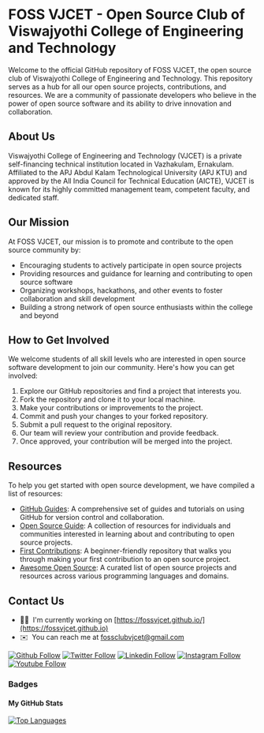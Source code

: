 # FOSS VJCET - Open Source Club of Viswajyothi College of Engineering and Technology

Welcome to the official GitHub repository of FOSS VJCET, the open source club of Viswajyothi College of Engineering and Technology. This repository serves as a hub for all our open source projects, contributions, and resources. We are a community of passionate developers who believe in the power of open source software and its ability to drive innovation and collaboration.

## About Us

Viswajyothi College of Engineering and Technology (VJCET) is a private self-financing technical institution located in Vazhakulam, Ernakulam. Affiliated to the APJ Abdul Kalam Technological University (APJ KTU) and approved by the All India Council for Technical Education (AICTE), VJCET is known for its highly committed management team, competent faculty, and dedicated staff.

## Our Mission

At FOSS VJCET, our mission is to promote and contribute to the open source community by:

- Encouraging students to actively participate in open source projects
- Providing resources and guidance for learning and contributing to open source software
- Organizing workshops, hackathons, and other events to foster collaboration and skill development
- Building a strong network of open source enthusiasts within the college and beyond

## How to Get Involved

We welcome students of all skill levels who are interested in open source software development to join our community. Here's how you can get involved:

1. Explore our GitHub repositories and find a project that interests you.
2. Fork the repository and clone it to your local machine.
3. Make your contributions or improvements to the project.
4. Commit and push your changes to your forked repository.
5. Submit a pull request to the original repository.
6. Our team will review your contribution and provide feedback.
7. Once approved, your contribution will be merged into the project.

## Resources

To help you get started with open source development, we have compiled a list of resources:

- [GitHub Guides](https://guides.github.com/): A comprehensive set of guides and tutorials on using GitHub for version control and collaboration.
- [Open Source Guide](https://opensource.guide/): A collection of resources for individuals and communities interested in learning about and contributing to open source projects.
- [First Contributions](https://github.com/firstcontributions/first-contributions): A beginner-friendly repository that walks you through making your first contribution to an open source project.
- [Awesome Open Source](https://awesomeopensource.com/): A curated list of open source projects and resources across various programming languages and domains.

## Contact Us

* 👨‍💻  I'm currently working on [https://fossvjcet.github.io/](https://fossvjcet.github.io)
* ✉️  You can reach me at [fossclubvjcet@gmail.com](mailto:fossclubvjcet@gmail.com)


[![Github Follow](https://img.shields.io/badge/Github-100000?style=plastic&logo=github&logoColor=white)](https://github.com/fossvjcet)
[![Twitter Follow](https://img.shields.io/badge/Twitter-1DA1F2?style=plastic&logo=twitter&logoColor=white)](https://twitter.com/https://twitter.com/fossvjcet)
[![Linkedin Follow](https://img.shields.io/badge/Linkedin-0077B5?style=plastic&logo=linkedin&logoColor=white)](https://www.linkedin.com/in/https://www.linkedin.com/company/fossvjcet//)
[![Instagram Follow](https://img.shields.io/badge/Instagram-E4405F?style=plastic&logo=instagram&logoColor=white)](https://instagram.com/https://www.instagram.com/fossvjcet/)
[![Youtube Follow](https://img.shields.io/badge/Youtube-FF0000?style=plastic&logo=youtube&logoColor=white)](https://youtube.com/@https://youtube.com/@fossvjcet)








### Badges

<h4>My GitHub Stats</h4>

<a href="http://www.github.com/fossvjcet"><img src="https://github-readme-stats.vercel.app/api/top-langs/?username=mspatel18&langs_count=3&title_color=70a5fd&icon_color=bf91f3&text_color=38bdae&bg_color=1a1b27&hide_border=true" alt="Top Languages"/></a>





